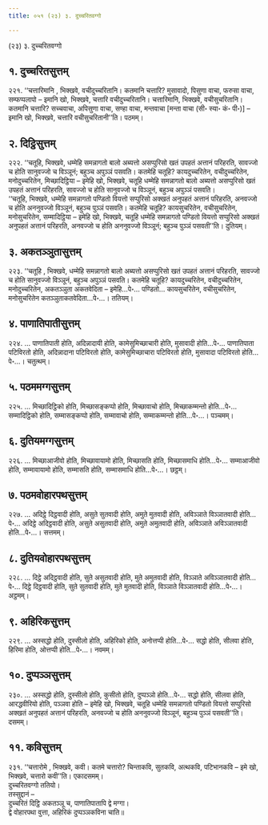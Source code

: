 ```yaml
---
title: ०५१ (२३) ३. दुच्चरितवग्गो

---
```

(२३) ३. दुच्चरितवग्गो  


## १. दुच्चरितसुत्तम्

२२१. ‘‘चत्तारिमानि , भिक्खवे, वचीदुच्चरितानि। कतमानि चत्तारि? मुसावादो, पिसुणा वाचा, फरुसा वाचा, सम्फप्पलापो – इमानि खो, भिक्खवे, चत्तारि वचीदुच्चरितानि। चत्तारिमानि, भिक्खवे, वचीसुचरितानि। कतमानि चत्तारि? सच्चवाचा, अपिसुणा वाचा, सण्हा वाचा, मन्तवाचा [मन्ता वाचा (सी॰ स्या॰ कं॰ पी॰)] – इमानि खो, भिक्खवे, चत्तारि वचीसुचरितानी’’ति। पठमम्।  


## २. दिट्ठिसुत्तम्

२२२. ‘‘चतूहि, भिक्खवे, धम्मेहि समन्नागतो बालो अब्यत्तो असप्पुरिसो खतं उपहतं अत्तानं परिहरति, सावज्जो च होति सानुवज्जो च विञ्ञूनं; बहुञ्च अपुञ्ञं पसवति। कतमेहि चतूहि? कायदुच्चरितेन, वचीदुच्चरितेन, मनोदुच्चरितेन, मिच्छादिट्ठिया – इमेहि खो, भिक्खवे, चतूहि धम्मेहि समन्नागतो बालो अब्यत्तो असप्पुरिसो खतं उपहतं अत्तानं परिहरति, सावज्जो च होति सानुवज्जो च विञ्ञूनं, बहुञ्च अपुञ्ञं पसवति।  
‘‘चतूहि, भिक्खवे, धम्मेहि समन्नागतो पण्डितो वियत्तो सप्पुरिसो अक्खतं अनुपहतं अत्तानं परिहरति, अनवज्जो च होति अननुवज्जो विञ्ञूनं, बहुञ्च पुञ्ञं पसवति। कतमेहि चतूहि? कायसुचरितेन, वचीसुचरितेन, मनोसुचरितेन, सम्मादिट्ठिया – इमेहि खो, भिक्खवे, चतूहि धम्मेहि समन्नागतो पण्डितो वियत्तो सप्पुरिसो अक्खतं अनुपहतं अत्तानं परिहरति, अनवज्जो च होति अननुवज्जो विञ्ञूनं; बहुञ्च पुञ्ञं पसवती’’ति। दुतियम्।  


## ३. अकतञ्ञुतासुत्तम्

२२३. ‘‘चतूहि , भिक्खवे, धम्मेहि समन्नागतो बालो अब्यत्तो असप्पुरिसो खतं उपहतं अत्तानं परिहरति, सावज्जो च होति सानुवज्जो विञ्ञूनं, बहुञ्च अपुञ्ञं पसवति। कतमेहि चतूहि? कायदुच्चरितेन, वचीदुच्चरितेन, मनोदुच्चरितेन, अकतञ्ञुता अकतवेदिता – इमेहि…पे॰… पण्डितो… कायसुचरितेन, वचीसुचरितेन, मनोसुचरितेन कतञ्ञुताकतवेदिता…पे॰…। ततियम्।  


## ४. पाणातिपातीसुत्तम्

२२४. … पाणातिपाती होति, अदिन्नादायी होति, कामेसुमिच्छाचारी होति, मुसावादी होति…पे॰… पाणातिपाता पटिविरतो होति, अदिन्नादाना पटिविरतो होति, कामेसुमिच्छाचारा पटिविरतो होति, मुसावादा पटिविरतो होति…पे॰…। चतुत्थम्।  


## ५. पठममग्गसुत्तम्

२२५. … मिच्छादिट्ठिको होति, मिच्छासङ्कप्पो होति, मिच्छावाचो होति, मिच्छाकम्मन्तो होति…पे॰… सम्मादिट्ठिको होति, सम्मासङ्कप्पो होति, सम्मावाचो होति, सम्माकम्मन्तो होति…पे॰…। पञ्चमम्।  


## ६. दुतियमग्गसुत्तम्

२२६. … मिच्छाआजीवो होति, मिच्छावायामो होति, मिच्छासति होति, मिच्छासमाधि होति…पे॰… सम्माआजीवो होति, सम्मावायामो होति, सम्मासति होति, सम्मासमाधि होति…पे॰…। छट्ठम्।  


## ७. पठमवोहारपथसुत्तम्

२२७. … अदिट्ठे दिट्ठवादी होति, असुते सुतवादी होति, अमुते मुतवादी होति, अविञ्ञाते विञ्ञातवादी होति…पे॰… अदिट्ठे अदिट्ठवादी होति, असुते असुतवादी होति, अमुते अमुतवादी होति, अविञ्ञाते अविञ्ञातवादी होति…पे॰…। सत्तमम्।  


## ८. दुतियवोहारपथसुत्तम्

२२८. … दिट्ठे अदिट्ठवादी होति, सुते असुतवादी होति, मुते अमुतवादी होति, विञ्ञाते अविञ्ञातवादी होति…पे॰… दिट्ठे दिट्ठवादी होति, सुते सुतवादी होति, मुते मुतवादी होति, विञ्ञाते विञ्ञातवादी होति…पे॰…। अट्ठमम्।  


## ९. अहिरिकसुत्तम्

२२९. … अस्सद्धो होति, दुस्सीलो होति, अहिरिको होति, अनोत्तप्पी होति…पे॰… सद्धो होति, सीलवा होति, हिरिमा होति, ओत्तप्पी होति…पे॰…। नवमम्।  


## १०. दुप्पञ्ञसुत्तम्

२३०. … अस्सद्धो होति, दुस्सीलो होति, कुसीतो होति, दुप्पञ्ञो होति…पे॰… सद्धो होति, सीलवा होति, आरद्धवीरियो होति, पञ्ञवा होति – इमेहि खो, भिक्खवे, चतूहि धम्मेहि समन्नागतो पण्डितो वियत्तो सप्पुरिसो अक्खतं अनुपहतं अत्तानं परिहरति, अनवज्जो च होति अननुवज्जो विञ्ञूनं, बहुञ्च पुञ्ञं पसवती’’ति। दसमम्।  


## ११. कविसुत्तम्

२३१. ‘‘चत्तारोमे , भिक्खवे, कवी। कतमे चत्तारो? चिन्ताकवि, सुतकवि, अत्थकवि, पटिभानकवि – इमे खो, भिक्खवे, चत्तारो कवी’’ति। एकादसमम्।  
दुच्चरितवग्गो ततियो।  
तस्सुद्दानं –  
दुच्चरितं दिट्ठि अकतञ्ञू च, पाणातिपातापि द्वे मग्गा।  
द्वे वोहारपथा वुत्ता, अहिरिकं दुप्पञ्ञकविना चाति॥  